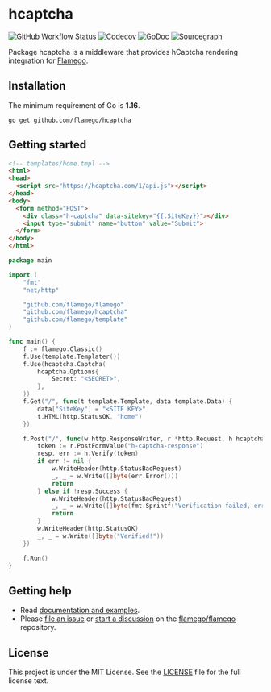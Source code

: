 # hcaptcha

[![GitHub Workflow Status](https://img.shields.io/github/checks-status/flamego/hcaptcha/main?logo=github&style=for-the-badge)](https://github.com/flamego/hcaptcha/actions?query=branch%3Amain)
[![Codecov](https://img.shields.io/codecov/c/gh/flamego/hcaptcha?logo=codecov&style=for-the-badge)](https://app.codecov.io/gh/flamego/hcaptcha)
[![GoDoc](https://img.shields.io/badge/GoDoc-Reference-blue?style=for-the-badge&logo=go)](https://pkg.go.dev/github.com/flamego/hcaptcha?tab=doc)
[![Sourcegraph](https://img.shields.io/badge/view%20on-Sourcegraph-brightgreen.svg?style=for-the-badge&logo=sourcegraph)](https://sourcegraph.com/github.com/flamego/hcaptcha)

Package hcaptcha is a middleware that provides hCaptcha rendering integration for [Flamego](https://github.com/flamego/flamego).

## Installation

The minimum requirement of Go is **1.16**.

	go get github.com/flamego/hcaptcha

## Getting started

```html
<!-- templates/home.tmpl -->
<html>
<head>
  <script src="https://hcaptcha.com/1/api.js"></script>
</head>
<body>
  <form method="POST">
    <div class="h-captcha" data-sitekey="{{.SiteKey}}"></div>
    <input type="submit" name="button" value="Submit">
  </form>
</body>
</html>
```

```go
package main

import (
	"fmt"
	"net/http"

	"github.com/flamego/flamego"
	"github.com/flamego/hcaptcha"
	"github.com/flamego/template"
)

func main() {
	f := flamego.Classic()
	f.Use(template.Templater())
	f.Use(hcaptcha.Captcha(
		hcaptcha.Options{
			Secret: "<SECRET>",
		},
	))
	f.Get("/", func(t template.Template, data template.Data) {
		data["SiteKey"] = "<SITE KEY>"
		t.HTML(http.StatusOK, "home")
	})

	f.Post("/", func(w http.ResponseWriter, r *http.Request, h hcaptcha.HCaptcha) {
		token := r.PostFormValue("h-captcha-response")
		resp, err := h.Verify(token)
		if err != nil {
			w.WriteHeader(http.StatusBadRequest)
			_, _ = w.Write([]byte(err.Error()))
			return
		} else if !resp.Success {
			w.WriteHeader(http.StatusBadRequest)
			_, _ = w.Write([]byte(fmt.Sprintf("Verification failed, error codes %v", resp.ErrorCodes)))
			return
		}
		w.WriteHeader(http.StatusOK)
		_, _ = w.Write([]byte("Verified!"))
	})

	f.Run()
}
```

## Getting help

- Read [documentation and examples](https://flamego.dev/middleware/hcaptcha.html).
- Please [file an issue](https://github.com/flamego/flamego/issues) or [start a discussion](https://github.com/flamego/flamego/discussions) on the [flamego/flamego](https://github.com/flamego/flamego) repository.

## License

This project is under the MIT License. See the [LICENSE](LICENSE) file for the full license text.
